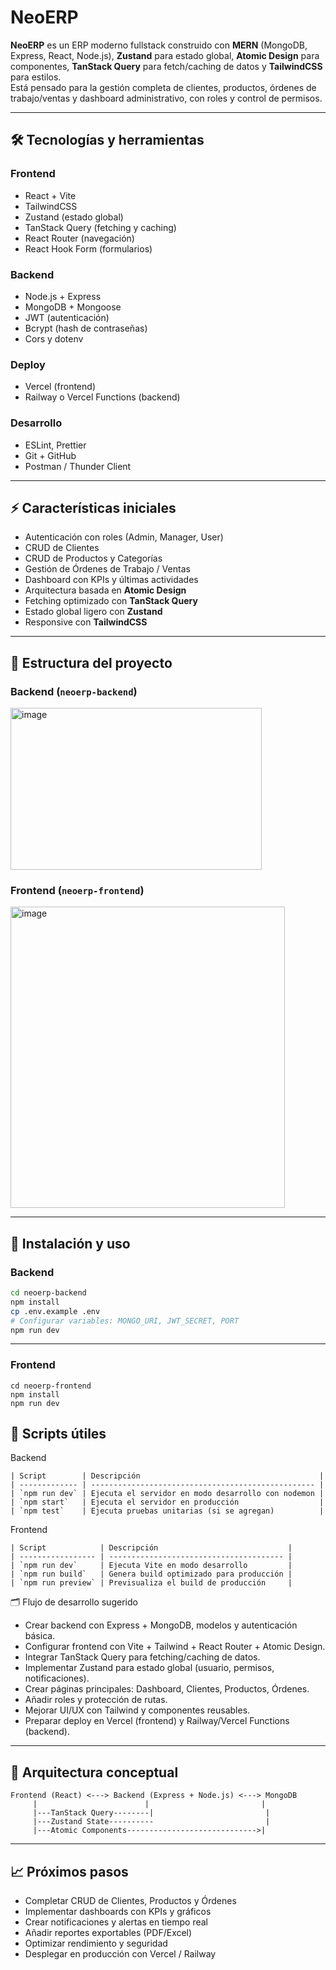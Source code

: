# NeoERP

**NeoERP** es un ERP moderno fullstack construido con **MERN** (MongoDB, Express, React, Node.js), **Zustand** para estado global, **Atomic Design** para componentes, **TanStack Query** para fetch/caching de datos y **TailwindCSS** para estilos.  
Está pensado para la gestión completa de clientes, productos, órdenes de trabajo/ventas y dashboard administrativo, con roles y control de permisos.

---

## 🛠 Tecnologías y herramientas

### Frontend
- React + Vite
- TailwindCSS
- Zustand (estado global)
- TanStack Query (fetching y caching)
- React Router (navegación)
- React Hook Form (formularios)

### Backend
- Node.js + Express
- MongoDB + Mongoose
- JWT (autenticación)
- Bcrypt (hash de contraseñas)
- Cors y dotenv

### Deploy
- Vercel (frontend)
- Railway o Vercel Functions (backend)

### Desarrollo
- ESLint, Prettier
- Git + GitHub
- Postman / Thunder Client

---

## ⚡ Características iniciales

- Autenticación con roles (Admin, Manager, User)
- CRUD de Clientes
- CRUD de Productos y Categorías
- Gestión de Órdenes de Trabajo / Ventas
- Dashboard con KPIs y últimas actividades
- Arquitectura basada en **Atomic Design**
- Fetching optimizado con **TanStack Query**
- Estado global ligero con **Zustand**
- Responsive con **TailwindCSS**

---

## 📂 Estructura del proyecto

### Backend (`neoerp-backend`)
<img width="402" height="259" alt="image" src="https://github.com/user-attachments/assets/227e1404-b9c5-4fbe-bace-2f92ce4ce5fb" />


### Frontend (`neoerp-frontend`)
<img width="439" height="482" alt="image" src="https://github.com/user-attachments/assets/a35817a3-7d9c-4f48-9895-31c27fc46b86" />


---

## 🚀 Instalación y uso

### Backend
```bash
cd neoerp-backend
npm install
cp .env.example .env
# Configurar variables: MONGO_URI, JWT_SECRET, PORT
npm run dev
```

---

### Frontend
```bas
cd neoerp-frontend
npm install
npm run dev
```

## 🧩 Scripts útiles

Backend

```bas
| Script        | Descripción                                        |
| ------------- | -------------------------------------------------- |
| `npm run dev` | Ejecuta el servidor en modo desarrollo con nodemon |
| `npm start`   | Ejecuta el servidor en producción                  |
| `npm test`    | Ejecuta pruebas unitarias (si se agregan)          |
```

Frontend
```bas
| Script            | Descripción                             |
| ----------------- | --------------------------------------- |
| `npm run dev`     | Ejecuta Vite en modo desarrollo         |
| `npm run build`   | Genera build optimizado para producción |
| `npm run preview` | Previsualiza el build de producción     |
```

🗂 Flujo de desarrollo sugerido

- Crear backend con Express + MongoDB, modelos y autenticación básica.
- Configurar frontend con Vite + Tailwind + React Router + Atomic Design.
- Integrar TanStack Query para fetching/caching de datos.
- Implementar Zustand para estado global (usuario, permisos, notificaciones).
- Crear páginas principales: Dashboard, Clientes, Productos, Órdenes.
- Añadir roles y protección de rutas.
- Mejorar UI/UX con Tailwind y componentes reusables.
- Preparar deploy en Vercel (frontend) y Railway/Vercel Functions (backend).

---

## 🧭 Arquitectura conceptual

```bas
Frontend (React) <---> Backend (Express + Node.js) <---> MongoDB
     |                        |                         |
     |---TanStack Query--------|                         |
     |---Zustand State----------                         |
     |---Atomic Components----------------------------->|
```
---

## 📈 Próximos pasos

- Completar CRUD de Clientes, Productos y Órdenes
- Implementar dashboards con KPIs y gráficos
- Crear notificaciones y alertas en tiempo real
- Añadir reportes exportables (PDF/Excel)
- Optimizar rendimiento y seguridad
- Desplegar en producción con Vercel / Railway

